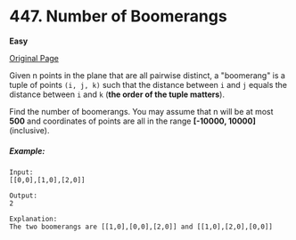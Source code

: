 # 447. Number of Boomerangs

**Easy**

[Original Page](https://leetcode.com/problems/number-of-boomerangs/)

Given n points in the plane that are all pairwise distinct, a "boomerang" is a tuple of points `(i, j, k)` such that the distance between `i` and `j` equals the distance between `i` and `k` (__the order of the tuple matters__).

Find the number of boomerangs. You may assume that n will be at most __500__ and coordinates of points are all in the range __[-10000, 10000]__ (inclusive).

##### Example:
```
Input:
[[0,0],[1,0],[2,0]]

Output:
2

Explanation:
The two boomerangs are [[1,0],[0,0],[2,0]] and [[1,0],[2,0],[0,0]]
```

